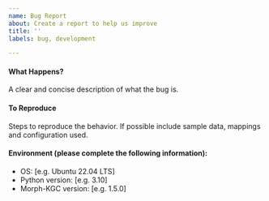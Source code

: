 ```yaml
---
name: Bug Report
about: Create a report to help us improve
title: ''
labels: bug, development

---
```


####  What Happens?
A clear and concise description of what the bug is.

#### To Reproduce
Steps to reproduce the behavior. If possible include sample data, mappings and configuration used.

#### Environment (please complete the following information):
 - OS: [e.g. Ubuntu 22.04 LTS]
 - Python version: [e.g. 3.10]
 - Morph-KGC version: [e.g. 1.5.0]
